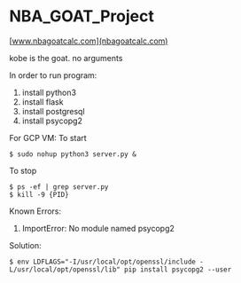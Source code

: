 # NBA_GOAT_Project
[www.nbagoatcalc.com](nbagoatcalc.com)

kobe is the goat. no arguments

In order to run program:
1) install python3
2) install flask
3) install postgresql  
4) install psycopg2 

For GCP VM:
To start
```
$ sudo nohup python3 server.py &
```
To stop
```
$ ps -ef | grep server.py
$ kill -9 {PID}
```

Known Errors:
1) ImportError: No module named psycopg2

Solution:
```
$ env LDFLAGS="-I/usr/local/opt/openssl/include -L/usr/local/opt/openssl/lib" pip install psycopg2 --user
```
